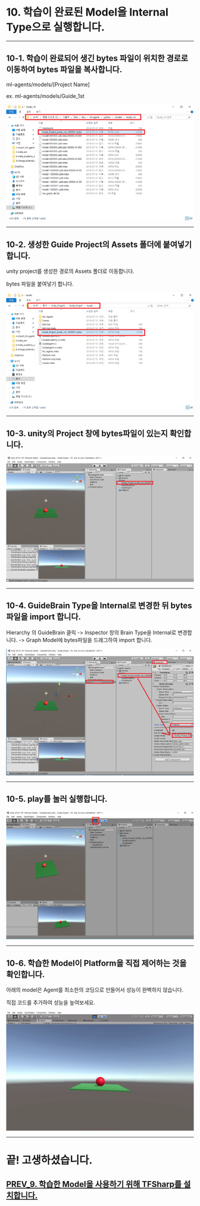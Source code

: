 # 10. 학습이 완료된 Model을 Internal Type으로 실행합니다.
- - -

## 10-1. 학습이 완료되어 생긴 bytes 파일이 위치한 경로로 이동하여 bytes 파일을 복사합니다.

ml-agents/models/[Project Name]

ex. ml-agents/models/Guide_1st

![Alt text](/unity_ml_agents_guide/10.change_internal_mode/1.find_byte_file.png)
- - -

## 10-2. 생성한 Guide Project의 Assets 폴더에 붙여넣기 합니다.

unity project를 생성한 경로의 Assets 폴더로 이동합니다.

bytes 파일을 붙여넣기 합니다.

![Alt text](/unity_ml_agents_guide/10.change_internal_mode/2.move_byte_file.png)
- - -

## 10-3. unity의 Project 창에 bytes파일이 있는지 확인합니다.

![Alt text](/unity_ml_agents_guide/10.change_internal_mode/3.confirm_byte_file.png)
- - -

## 10-4. GuideBrain Type을 Internal로 변경한 뒤 bytes파일을 import 합니다.

Hierarchy 의 GuideBrain 클릭 -> Inspector 창의 Brain Type을 Internal로 변경합니다. -> Graph Model에 bytes파일을 드래그하여 import 합니다.

![Alt text](/unity_ml_agents_guide/10.change_internal_mode/4.import_byte_file.png)
- - -

## 10-5. play를 눌러 실행합니다.

![Alt text](/unity_ml_agents_guide/10.change_internal_mode/5.play.png)
- - -

## 10-6. 학습한 Model이 Platform을 직접 제어하는 것을 확인합니다.

아래의 model은 Agent를 최소한의 코딩으로 만들어서 성능이 완벽하지 않습니다.

직접 코드를 추가하여 성능을 높여보세요.

![Alt text](/unity_ml_agents_guide/10.change_internal_mode/6.internal_mode.gif)
- - -

# 끝! 고생하셨습니다.

## [PREV_9. 학습한 Model을 사용하기 위해 TFSharp를 설치합니다.](https://github.com/hyunho1027/Unity_ML_Agents_Guide/tree/master/unity_ml_agents_guide/9.download_TFSharp)
